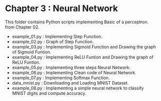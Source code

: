 # Chapter 3 : Neural Network
This folder contains Python scripts implementing Basic of a perceptron. from Chapter 02.
- example_01.py : Implementing Step Function.
- example_02.py : Graph of Step Function.
- example_03.py : Implementing Sigmoid Function and Drawing the graph of Sigmoid Funtion.
- example_04.py : Implementing ReLU Funtion and Drawing the graph of ReLU Funtion.
- example_05.py : Implementing three steps Neural Network.
- example_06.py : Implementing Clean code of Neural Network.
- example_07.py : Implementing Softmax Function.
- data_mnist.py : Downloading and Loading MNIST Dataset.
- example_08.py : Implementing a simple neural network to classify MNIST digits and compute accuracy.
